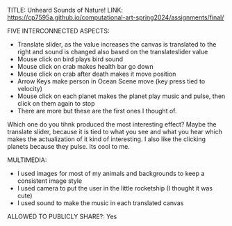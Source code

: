 TITLE: Unheard Sounds of Nature!
LINK: https://cp7595a.github.io/computational-art-spring2024/assignments/final/

FIVE INTERCONNECTED ASPECTS: 
- Translate slider, as the value increases the canvas is translated to the right and sound is changed also based on the translateslider value
- Mouse click on bird plays bird sound
- Mouse click on crab makes health bar go down
- Mouse click on crab after death makes it move position
- Arrow Keys make person in Ocean Scene move (key press tied to velocity)
- Mouse click on each planet makes the planet play music and pulse, then click on them again to stop
- There are more but these are the first ones I thought of.

Which one do you tihnk produced the most interesting effect?
Maybe the translate slider, because it is tied to what you see and what you hear which makes the actualization of it kind of interesting. I also like the clicking planets because they pulse. Its cool to me.

MULTIMEDIA: 
- I used images for most of my animals and backgrounds to keep a consistent image style
- I used camera to put the user in the little rocketship (I thought it was cute)
- I used sound to make the music in each translated canvas

ALLOWED TO PUBLICLY SHARE?: Yes
